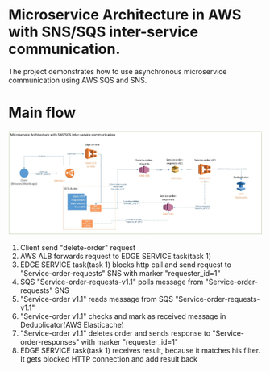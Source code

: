 # Microservice Architecture in AWS with SNS/SQS inter-service communication.

The project demonstrates how to use asynchronous microservice communication using AWS SQS and SNS.



# Main flow
<img src="architecture_diagram.jpg" width=1800/>

<ol type="1">
  <li>Client send "delete-order" request </li>
  <li>AWS ALB forwards request to EDGE SERVICE task(task 1) </li>
  <li>EDGE SERVICE task(task 1) blocks http call and send request to "Service-order-requests" SNS with marker "requester_id=1" </li>
  <li>SQS "Service-order-requests-v1.1" polls message from "Service-order-requests" SNS</li>
  <li>"Service-order v1.1" reads message from  SQS "Service-order-requests-v1.1" </li>
  <li>"Service-order v1.1" checks and mark as received message in Deduplicator(AWS Elasticache) </li>
  <li>"Service-order v1.1" deletes order and sends response to "Service-order-responses" with marker  "requester_id=1"</li>
  <li>EDGE SERVICE task(task 1) receives result, because it matches his filter. It gets blocked HTTP connection and add result back</li>
</ol>
